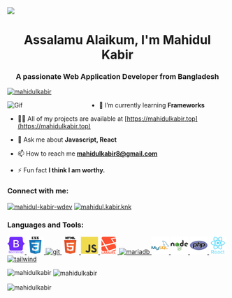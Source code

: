 <img src="https://i.imgur.com/4yHNcox.gif"/>

<h1 align="center">Assalamu Alaikum, I'm Mahidul Kabir</h1>
<h3 align="center">A passionate Web Application Developer from Bangladesh</h3>

<p align="left"> <a href="https://github.com/ryo-ma/github-profile-trophy"><img src="https://github-profile-trophy.vercel.app/?username=mahidulkabir" alt="mahidulkabir" /></a> </p> 
<img src="https://i.imgur.com/nSJH0C2.gif" 
     style="float: left; margin-right: 10px; width: 200px;" 
     alt="Gif">


- 🌱 I’m currently learning **Frameworks**

- 👨‍💻 All of my projects are available at [https://mahidulkabir.top](https://mahidulkabir.top)

- 💬 Ask me about **Javascript, React**

- 📫 How to reach me **mahidulkabir8@gmail.com**

- ⚡ Fun fact **I think I am worthy.**

<h3 align="left">Connect with me:</h3>
<p align="left">
<a href="https://linkedin.com/in/mahidul-kabir-wdev" target="blank"><img align="center" src="https://raw.githubusercontent.com/rahuldkjain/github-profile-readme-generator/master/src/images/icons/Social/linked-in-alt.svg" alt="mahidul-kabir-wdev" height="30" width="40" /></a>
<a href="https://fb.com/mahidul.kabir.knk" target="blank"><img align="center" src="https://raw.githubusercontent.com/rahuldkjain/github-profile-readme-generator/master/src/images/icons/Social/facebook.svg" alt="mahidul.kabir.knk" height="30" width="40" /></a>
</p>

<h3 align="left">Languages and Tools:</h3>
<p align="left"> <a href="https://getbootstrap.com" target="_blank" rel="noreferrer"> <img src="https://raw.githubusercontent.com/devicons/devicon/master/icons/bootstrap/bootstrap-plain-wordmark.svg" alt="bootstrap" width="40" height="40"/> </a> <a href="https://www.w3schools.com/css/" target="_blank" rel="noreferrer"> <img src="https://raw.githubusercontent.com/devicons/devicon/master/icons/css3/css3-original-wordmark.svg" alt="css3" width="40" height="40"/> </a> <a href="https://git-scm.com/" target="_blank" rel="noreferrer"> <img src="https://www.vectorlogo.zone/logos/git-scm/git-scm-icon.svg" alt="git" width="40" height="40"/> </a> <a href="https://www.w3.org/html/" target="_blank" rel="noreferrer"> <img src="https://raw.githubusercontent.com/devicons/devicon/master/icons/html5/html5-original-wordmark.svg" alt="html5" width="40" height="40"/> </a> <a href="https://developer.mozilla.org/en-US/docs/Web/JavaScript" target="_blank" rel="noreferrer"> <img src="https://raw.githubusercontent.com/devicons/devicon/master/icons/javascript/javascript-original.svg" alt="javascript" width="40" height="40"/> </a> <a href="https://laravel.com/" target="_blank" rel="noreferrer"> <img src="https://raw.githubusercontent.com/devicons/devicon/master/icons/laravel/laravel-plain-wordmark.svg" alt="laravel" width="40" height="40"/> </a> <a href="https://mariadb.org/" target="_blank" rel="noreferrer"> <img src="https://www.vectorlogo.zone/logos/mariadb/mariadb-icon.svg" alt="mariadb" width="40" height="40"/> </a> <a href="https://www.mysql.com/" target="_blank" rel="noreferrer"> <img src="https://raw.githubusercontent.com/devicons/devicon/master/icons/mysql/mysql-original-wordmark.svg" alt="mysql" width="40" height="40"/> </a> <a href="https://nodejs.org" target="_blank" rel="noreferrer"> <img src="https://raw.githubusercontent.com/devicons/devicon/master/icons/nodejs/nodejs-original-wordmark.svg" alt="nodejs" width="40" height="40"/> </a> <a href="https://www.php.net" target="_blank" rel="noreferrer"> <img src="https://raw.githubusercontent.com/devicons/devicon/master/icons/php/php-original.svg" alt="php" width="40" height="40"/> </a> <a href="https://reactjs.org/" target="_blank" rel="noreferrer"> <img src="https://raw.githubusercontent.com/devicons/devicon/master/icons/react/react-original-wordmark.svg" alt="react" width="40" height="40"/> </a> <a href="https://tailwindcss.com/" target="_blank" rel="noreferrer"> <img src="https://www.vectorlogo.zone/logos/tailwindcss/tailwindcss-icon.svg" alt="tailwind" width="40" height="40"/> </a> </p>

<p><img align="left" src="https://github-readme-stats.vercel.app/api/top-langs?username=mahidulkabir&show_icons=true&locale=en&layout=compact" alt="mahidulkabir" /></p>

<p>&nbsp;<img align="center" src="https://github-readme-stats.vercel.app/api?username=mahidulkabir&show_icons=true&locale=en" alt="mahidulkabir" /></p>

<p><img align="center" src="https://github-readme-streak-stats.herokuapp.com/?user=mahidulkabir&" alt="mahidulkabir" /></p>
